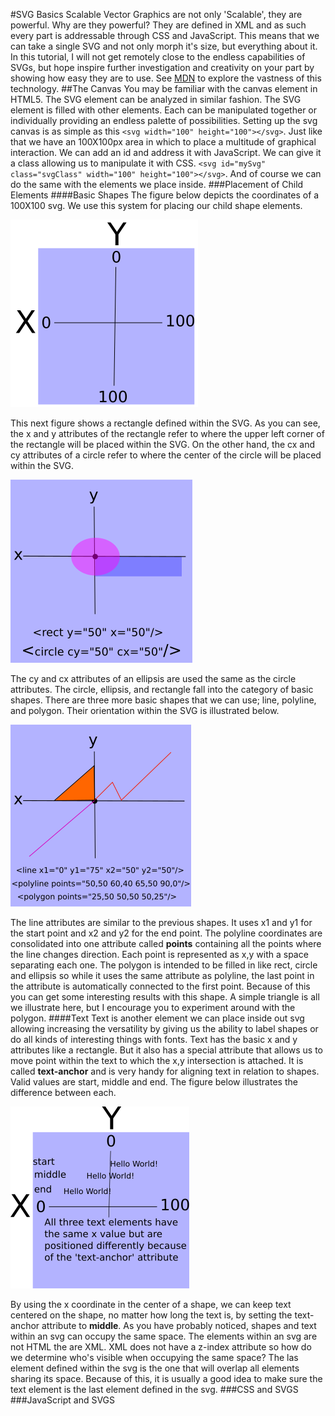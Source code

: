 #SVG Basics
Scalable Vector Graphics are not only 'Scalable', they are powerful. Why are they powerful? They are defined in XML and as such every part is addressable through CSS and JavaScript. This means that we can take a single SVG and not only morph it's size, but everything about it. In this tutorial, I will not get remotely close to the endless capabilities of SVGs, but hope inspire further investigation and creativity on your part by showing how easy they are to use. See [MDN](https://developer.mozilla.org/en-US/docs/Web/SVG/Element) to explore the vastness of this technology.
##The Canvas
You may be familiar with the canvas element in HTML5. The SVG element can be analyzed in similar fashion. The SVG element is filled with other elements. Each can be manipulated together or individually providing an endless palette of possibilities.
Setting up the svg canvas is as simple as this ```<svg width="100" height="100"></svg>```. Just like that we have an 100X100px area in which to place a multitude of graphical interaction. We can add an id and address it with JavaScript. We can give it a class allowing us to manipulate it with CSS. ```<svg id="mySvg" class="svgClass" width="100" height="100"></svg>```. And of course we can do the same with the elements we place inside.
###Placement of Child Elements
####Basic Shapes
The figure below depicts the coordinates of a 100X100 svg. We use this system for placing our child shape elements.

![image of svg coordinates](svgArea.svg.png)

This next figure shows a rectangle defined within the SVG. As you can see, the x and y attributes of the rectangle refer to where the upper left corner of the rectangle will be placed within the SVG. On the other hand, the cx and cy attributes of a circle refer to where the center of the circle will be placed within the SVG.

![image of inner element coordinates alignment](svgXY.svg.png)

The cy and cx attributes of an ellipsis are used the same as the circle attributes. The circle, ellipsis, and rectangle fall into the category of basic shapes. There are three more basic shapes that we can use; line, polyline, and polygon. Their orientation within the SVG is illustrated below.

![image of line, polyline, and polygon alignment](svgLines.svg.png)

The line attributes are similar to the previous shapes. It uses x1 and y1 for the start point and x2 and y2 for the end point. The polyline coordinates are consolidated into one attribute called **points** containing all the points where the line changes direction. Each point is represented as x,y with a space separating each one. The polygon is intended to be filled in like rect, circle and ellipsis so while it uses the same attribute as polyline, the last point in the attribute is automatically connected to the first point. Because of this you can get some interesting results with this shape. A simple triangle is all we illustrate here, but I encourage you to experiment around with the polygon.
####Text
Text is another element we can place inside out svg allowing increasing the versatility by giving us the ability to label shapes or do all kinds of interesting things with fonts. Text has the basic x and y attributes like a rectangle. But it also has a special attribute that allows us to move point within the text to which the x,y intersection is attached. It is called **text-anchor** and is very handy for aligning text in relation to shapes. Valid values are start, middle and end. The figure below illustrates the difference between each.

![image of svg text placement](svgText.svg.png)

By using the x coordinate in the center of a shape, we can keep text centered on the shape, no matter how long the text is, by setting the text-anchor attribute to **middle**. As you have probably noticed, shapes and text within an svg can occupy the same space. The elements within an svg are not HTML the are XML. XML does not have a z-index attribute so how do we determine who's visible when occupying the same space? The las element defined within the svg is the one that will overlap all elements sharing its space. Because of this, it is usually a good idea to make sure the text element is the last element defined in the svg.
###CSS and SVGS
###JavaScript and SVGS
